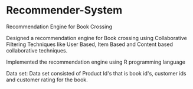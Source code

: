 # Recommender-System
Recommendation Engine for Book Crossing

Designed a recommendation engine for Book crossing using Collaborative Filtering Techniques like User Based, Item Based and Content based collaborative techniques.

Implemented the recommendation engine using R programming language

Data set: Data set consisted of Product Id's that is book id's, customer ids and customer rating for the book.
